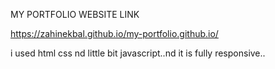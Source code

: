 MY PORTFOLIO WEBSITE LINK


https://zahinekbal.github.io/my-portfolio.github.io/

i used html css nd little bit javascript..nd it is fully responsive..


